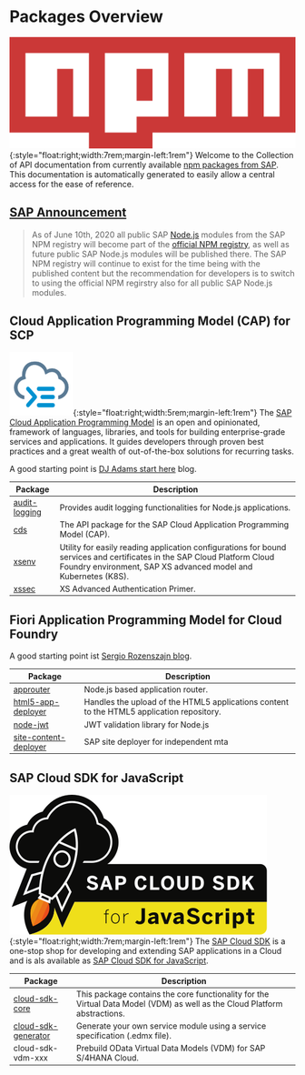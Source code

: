 # Packages Overview
![npm Logo](./assets/brands/npm.svg){:style="float:right;width:7rem;margin-left:1rem"}
Welcome to the Collection of API documentation from currently available [npm packages from SAP](https://www.npmjs.com/search?q=%40sap). This documentation is automatically generated to easily allow a central access for the ease of reference.

## [SAP Announcement](https://blogs.sap.com/2017/05/16/sap-npm-registry-launched-making-the-lives-of-node.js-developers-easier/)
>As of June 10th, 2020 all public SAP [Node.js](https://nodejs.org/) modules from the SAP NPM registry will become part of the [official NPM registry](https://www.npmjs.com/search?q=%40sap), as well as future public SAP Node.js modules will be published there. The SAP NPM registry will continue to exist for the time being with the published content but the recommendation for developers is to switch to using the official NPM regirstry also for all public SAP Node.js modules.

## Cloud Application Programming Model (CAP) for SCP
![CAP Logo](./assets/brands/cap-signet.svg){:style="float:right;width:5rem;margin-left:1rem"}
The [SAP Cloud Application Programming Model](https://cap.cloud.sap/) is an open and opinionated, framework of languages, libraries, and tools for building enterprise-grade services and applications. It guides developers through proven best practices and a great wealth of out-of-the-box solutions for recurring tasks.

A good starting point is [DJ Adams start here](https://blogs.sap.com/2018/10/10/application-programming-model-start-here/) blog.

Package | Description
------- | -----------
[audit-logging](apis/audit-logging/README.md) | Provides audit logging functionalities for Node.js applications.
[cds](apis/cds/README.md) | The API package for the SAP Cloud Application Programming Model (CAP).
[xsenv](apis/xsenv/README.md) | Utility for easily reading application configurations for bound services and certificates in the SAP Cloud Platform Cloud Foundry environment, SAP XS advanced model and Kubernetes (K8S).
[xssec](apis/xssec/README.md) | XS Advanced Authentication Primer.

## Fiori Application Programming Model for Cloud Foundry
A good starting point ist [Sergio Rozenszajn blog](https://blogs.sap.com/2018/12/11/programming-applications-in-sap-cloud-platform/).

Package | Description
------- | -----------
[approuter](apis/approuter/README.md) | Node.js based application router.
[html5-app-deployer](apis/html5-app-deployer/README.md) | Handles the upload of the HTML5 applications content to the HTML5 application repository.
[node-jwt](apis/node-jwt/README.md) | JWT validation library for Node.js
[site-content-deployer](apis/site-content-deployer/README.md) | SAP site deployer for independent mta

## SAP Cloud SDK for JavaScript
![SAP Cloud SDK Logo](./assets/brands/sap-cloud-sdk-for-javascript.svg){:style="float:right;width:7rem;margin-left:1rem"}
The [SAP Cloud SDK](https://sap.github.io/cloud-sdk/) is a one-stop shop for developing and extending SAP applications in a Cloud and is als available as [SAP Cloud SDK for JavaScript](https://sap.github.io/cloud-sdk/docs/js/getting-started/). 

Package | Description
------- | -----------
[cloud-sdk-core](apis/cloud-sdk-core/README.md) | This package contains the core functionality for the Virtual Data Model (VDM) as well as the Cloud Platform abstractions.
[cloud-sdk-generator](apis/cloud-sdk-generator/README.md) | Generate your own service module using a service specification (.edmx file).
cloud-sdk-vdm-xxx | Prebuild OData Virtual Data Models (VDM) for SAP S/4HANA Cloud.